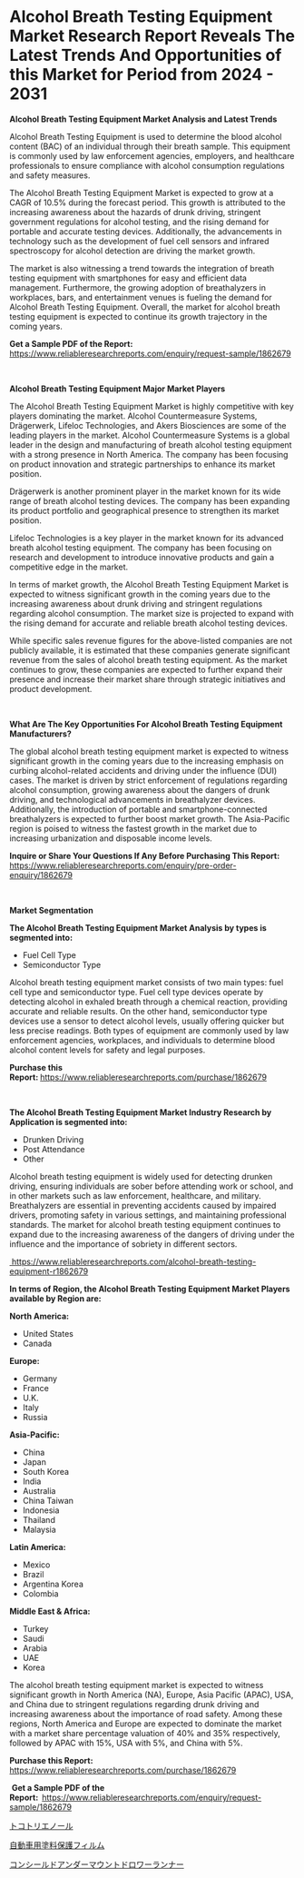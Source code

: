 <p><h1>Alcohol Breath Testing Equipment Market Research Report Reveals The Latest Trends And Opportunities of this Market for Period from 2024 - 2031</h1></p><p><strong>Alcohol Breath Testing Equipment Market Analysis and Latest Trends</strong></p>
<p><p>Alcohol Breath Testing Equipment is used to determine the blood alcohol content (BAC) of an individual through their breath sample. This equipment is commonly used by law enforcement agencies, employers, and healthcare professionals to ensure compliance with alcohol consumption regulations and safety measures.</p><p>The Alcohol Breath Testing Equipment Market is expected to grow at a CAGR of 10.5% during the forecast period. This growth is attributed to the increasing awareness about the hazards of drunk driving, stringent government regulations for alcohol testing, and the rising demand for portable and accurate testing devices. Additionally, the advancements in technology such as the development of fuel cell sensors and infrared spectroscopy for alcohol detection are driving the market growth.</p><p>The market is also witnessing a trend towards the integration of breath testing equipment with smartphones for easy and efficient data management. Furthermore, the growing adoption of breathalyzers in workplaces, bars, and entertainment venues is fueling the demand for Alcohol Breath Testing Equipment. Overall, the market for alcohol breath testing equipment is expected to continue its growth trajectory in the coming years.</p></p>
<p><strong>Get a Sample PDF of the Report:&nbsp;</strong> <a href="https://www.reliableresearchreports.com/enquiry/request-sample/1862679">https://www.reliableresearchreports.com/enquiry/request-sample/1862679</a></p>
<p>&nbsp;</p>
<p><strong>Alcohol Breath Testing Equipment Major Market Players</strong></p>
<p><p>The Alcohol Breath Testing Equipment Market is highly competitive with key players dominating the market. Alcohol Countermeasure Systems, Drägerwerk, Lifeloc Technologies, and Akers Biosciences are some of the leading players in the market. Alcohol Countermeasure Systems is a global leader in the design and manufacturing of breath alcohol testing equipment with a strong presence in North America. The company has been focusing on product innovation and strategic partnerships to enhance its market position.</p><p>Drägerwerk is another prominent player in the market known for its wide range of breath alcohol testing devices. The company has been expanding its product portfolio and geographical presence to strengthen its market position.</p><p>Lifeloc Technologies is a key player in the market known for its advanced breath alcohol testing equipment. The company has been focusing on research and development to introduce innovative products and gain a competitive edge in the market.</p><p>In terms of market growth, the Alcohol Breath Testing Equipment Market is expected to witness significant growth in the coming years due to the increasing awareness about drunk driving and stringent regulations regarding alcohol consumption. The market size is projected to expand with the rising demand for accurate and reliable breath alcohol testing devices.</p><p>While specific sales revenue figures for the above-listed companies are not publicly available, it is estimated that these companies generate significant revenue from the sales of alcohol breath testing equipment. As the market continues to grow, these companies are expected to further expand their presence and increase their market share through strategic initiatives and product development.</p></p>
<p>&nbsp;</p>
<p><strong>What Are The Key Opportunities For Alcohol Breath Testing Equipment Manufacturers?</strong></p>
<p><p>The global alcohol breath testing equipment market is expected to witness significant growth in the coming years due to the increasing emphasis on curbing alcohol-related accidents and driving under the influence (DUI) cases. The market is driven by strict enforcement of regulations regarding alcohol consumption, growing awareness about the dangers of drunk driving, and technological advancements in breathalyzer devices. Additionally, the introduction of portable and smartphone-connected breathalyzers is expected to further boost market growth. The Asia-Pacific region is poised to witness the fastest growth in the market due to increasing urbanization and disposable income levels.</p></p>
<p><strong>Inquire or Share Your Questions If Any Before Purchasing This Report:</strong> <a href="https://www.reliableresearchreports.com/enquiry/pre-order-enquiry/1862679">https://www.reliableresearchreports.com/enquiry/pre-order-enquiry/1862679</a></p>
<p>&nbsp;</p>
<p><strong>Market Segmentation</strong></p>
<p><strong>The Alcohol Breath Testing Equipment Market Analysis by types is segmented into:</strong></p>
<p><ul><li>Fuel Cell Type</li><li>Semiconductor Type</li></ul></p>
<p><p>Alcohol breath testing equipment market consists of two main types: fuel cell type and semiconductor type. Fuel cell type devices operate by detecting alcohol in exhaled breath through a chemical reaction, providing accurate and reliable results. On the other hand, semiconductor type devices use a sensor to detect alcohol levels, usually offering quicker but less precise readings. Both types of equipment are commonly used by law enforcement agencies, workplaces, and individuals to determine blood alcohol content levels for safety and legal purposes.</p></p>
<p><strong>Purchase this Report:&nbsp;</strong><a href="https://www.reliableresearchreports.com/purchase/1862679">https://www.reliableresearchreports.com/purchase/1862679</a></p>
<p>&nbsp;</p>
<p><strong>The Alcohol Breath Testing Equipment Market Industry Research by Application is segmented into:</strong></p>
<p><ul><li>Drunken Driving</li><li>Post Attendance</li><li>Other</li></ul></p>
<p><p>Alcohol breath testing equipment is widely used for detecting drunken driving, ensuring individuals are sober before attending work or school, and in other markets such as law enforcement, healthcare, and military. Breathalyzers are essential in preventing accidents caused by impaired drivers, promoting safety in various settings, and maintaining professional standards. The market for alcohol breath testing equipment continues to expand due to the increasing awareness of the dangers of driving under the influence and the importance of sobriety in different sectors.</p></p>
<p><a href="https://www.reliableresearchreports.com/alcohol-breath-testing-equipment-r1862679">&nbsp;https://www.reliableresearchreports.com/alcohol-breath-testing-equipment-r1862679</a></p>
<p><strong>In terms of Region, the Alcohol Breath Testing Equipment Market Players available by Region are:</strong></p>
<p>
    <p> <strong> North America: </strong>
        <ul>
            <li>United States</li>
            <li>Canada</li>
        </ul>
        </p> 
    <p> <strong> Europe: </strong>
        <ul>
            <li>Germany</li>
            <li>France</li>
            <li>U.K.</li>
            <li>Italy</li>
            <li>Russia</li>
        </ul>
        </p> 
    <p> <strong> Asia-Pacific: </strong>
        <ul>
            <li>China</li>
            <li>Japan</li>
            <li>South Korea</li>
            <li>India</li>
            <li>Australia</li>
            <li>China Taiwan</li>
            <li>Indonesia</li>
            <li>Thailand</li>
            <li>Malaysia</li>
        </ul>
        </p> 
    <p> <strong> Latin America: </strong>
        <ul>
            <li>Mexico</li>
            <li>Brazil</li>
            <li>Argentina Korea</li>
            <li>Colombia</li>
        </ul>
        </p> 
    <p> <strong> Middle East & Africa: </strong>
        <ul>
            <li>Turkey</li>
            <li>Saudi</li>
            <li>Arabia</li>
            <li>UAE</li>
            <li>Korea</li>
        </ul>
    </p>
    </p>
<p><p>The alcohol breath testing equipment market is expected to witness significant growth in North America (NA), Europe, Asia Pacific (APAC), USA, and China due to stringent regulations regarding drunk driving and increasing awareness about the importance of road safety. Among these regions, North America and Europe are expected to dominate the market with a market share percentage valuation of 40% and 35% respectively, followed by APAC with 15%, USA with 5%, and China with 5%.</p></p>
<p><strong>Purchase this Report: </strong><a href="https://www.reliableresearchreports.com/purchase/1862679">https://www.reliableresearchreports.com/purchase/1862679</a></p>
<p>&nbsp;<strong>Get a Sample PDF of the Report:&nbsp;&nbsp;</strong><a href="https://www.reliableresearchreports.com/enquiry/request-sample/1862679">https://www.reliableresearchreports.com/enquiry/request-sample/1862679</a></p>
<p><strong></strong></p>
<p><p><a href="https://github.com/SarahFahey88/Market-Research-Report-List-1/blob/main/338699121706.md">トコトリエノール</a></p><p><a href="https://medium.com/@stantonhane1/%E8%87%AA%E5%8B%95%E8%BB%8A%E7%94%A8%E3%83%9A%E3%82%A4%E3%83%B3%E3%83%88%E4%BF%9D%E8%AD%B7%E3%83%95%E3%82%A3%E3%83%AB%E3%83%A0%E5%B8%82%E5%A0%B4-%E7%AB%B6%E4%BA%89%E5%88%86%E6%9E%90-%E5%B8%82%E5%A0%B4%E3%83%88%E3%83%AC%E3%83%B3%E3%83%89-2031%E5%B9%B4%E3%81%BE%E3%81%A7%E3%81%AE%E4%BA%88%E6%B8%AC-8a5c2cd77a16">自動車用塗料保護フィルム</a></p><p><a href="https://medium.com/@antonehyatt1/%E3%82%B3%E3%83%B3%E3%82%B7%E3%83%BC%E3%83%AB%E3%83%89%E3%82%A2%E3%83%B3%E3%83%80%E3%83%BC%E3%83%9E%E3%82%A6%E3%83%B3%E3%83%88%E3%83%89%E3%83%AD%E3%82%A2%E3%83%A9%E3%83%B3%E3%83%8A%E3%83%BC%E3%82%BA%E5%B8%82%E5%A0%B4-%E5%B8%82%E5%A0%B4cagr-%E5%B8%82%E5%A0%B4%E3%83%88%E3%83%AC%E3%83%B3%E3%83%89-%E6%88%90%E9%95%B7%E6%88%A6%E7%95%A5%E3%81%AB%E9%96%A2%E3%81%99%E3%82%8B%E7%9F%A5%E8%A6%8B-15096bae2f69">コンシールドアンダーマウントドロワーランナー</a></p></p>